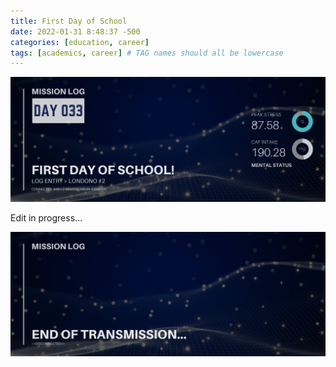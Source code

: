 ```yaml
---
title: First Day of School
date: 2022-01-31 8:48:37 -500
categories: [education, career]
tags: [academics, career] # TAG names should all be lowercase
---
```


![entry002 header image](/assets/images/entry002.png)

Edit in progress...

![end of transmission footer image](/assets/images/end-transmission.png)
